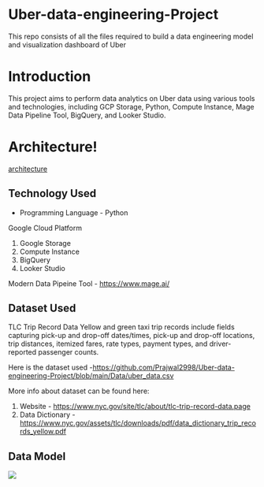 # Uber-data-engineering-Project
This repo consists of all the files required to build a data engineering model and visualization dashboard  of Uber 
# Introduction
This project aims to perform data analytics on Uber data using various tools and technologies, including GCP Storage, Python, Compute Instance, Mage Data Pipeline Tool, BigQuery, and Looker Studio.
# Architecture!
[architecture](https://github.com/Prajwal2998/Uber-data-engineering-Project/assets/127963693/662b2fa7-7660-459c-afbd-5fa0af67a59f)
## Technology Used
- Programming Language - Python

Google Cloud Platform
1. Google Storage
2. Compute Instance 
3. BigQuery
4. Looker Studio

Modern Data Pipeine Tool - https://www.mage.ai/
## Dataset Used
TLC Trip Record Data
Yellow and green taxi trip records include fields capturing pick-up and drop-off dates/times, pick-up and drop-off locations, trip distances, itemized fares, rate types, payment types, and driver-reported passenger counts. 

Here is the dataset used -https://github.com/Prajwal2998/Uber-data-engineering-Project/blob/main/Data/uber_data.csv

More info about dataset can be found here:
1. Website - https://www.nyc.gov/site/tlc/about/tlc-trip-record-data.page
2. Data Dictionary - https://www.nyc.gov/assets/tlc/downloads/pdf/data_dictionary_trip_records_yellow.pdf
## Data Model
<img src="data_model.jpeg">

